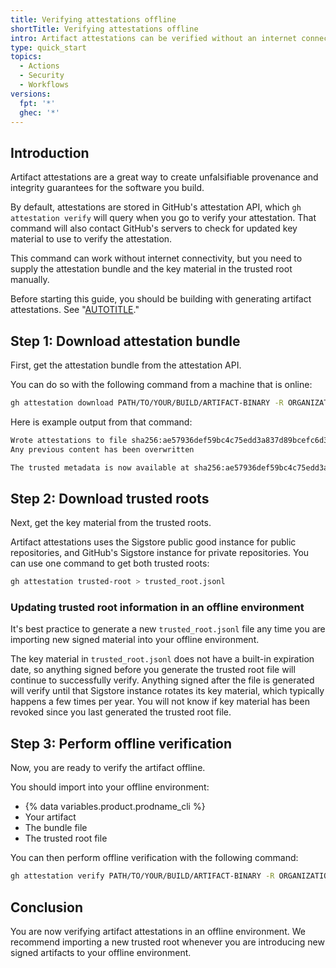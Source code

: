 ```yaml
---
title: Verifying attestations offline
shortTitle: Verifying attestations offline
intro: Artifact attestations can be verified without an internet connection.
type: quick_start
topics:
  - Actions
  - Security
  - Workflows
versions:
  fpt: '*'
  ghec: '*'
---
```


## Introduction

Artifact attestations are a great way to create unfalsifiable provenance and integrity guarantees for the software you build.

By default, attestations are stored in GitHub's attestation API, which `gh attestation verify` will query when you go to verify your attestation. That command will also contact GitHub's servers to check for updated key material to use to verify the attestation.

This command can work without internet connectivity, but you need to supply the attestation bundle and the key material in the trusted root manually.

Before starting this guide, you should be building with generating artifact attestations. See "[AUTOTITLE](/actions/security-guides/using-artifact-attestations-to-establish-provenance-for-builds)."

## Step 1: Download attestation bundle

First, get the attestation bundle from the attestation API.

You can do so with the following command from a machine that is online:

```bash copy
gh attestation download PATH/TO/YOUR/BUILD/ARTIFACT-BINARY -R ORGANIZATION_NAME/REPOSITORY_NAME
```

Here is example output from that command:

```bash
Wrote attestations to file sha256:ae57936def59bc4c75edd3a837d89bcefc6d3a5e31d55a6fa7a71624f92c3c3b.jsonl.
Any previous content has been overwritten

The trusted metadata is now available at sha256:ae57936def59bc4c75edd3a837d89bcefc6d3a5e31d55a6fa7a71624f92c3c3b.jsonl
```

## Step 2: Download trusted roots

Next, get the key material from the trusted roots.

Artifact attestations uses the Sigstore public good instance for public repositories, and GitHub's Sigstore instance for private repositories. You can use one command to get both trusted roots:

```bash copy
gh attestation trusted-root > trusted_root.jsonl
```

### Updating trusted root information in an offline environment

It's best practice to generate a new `trusted_root.jsonl` file any time you are importing new signed material into your offline environment.

The key material in `trusted_root.jsonl` does not have a built-in expiration date, so anything signed before you generate the trusted root file will continue to successfully verify. Anything signed after the file is generated will verify until that Sigstore instance rotates its key material, which typically happens a few times per year. You will not know if key material has been revoked since you last generated the trusted root file.

## Step 3: Perform offline verification

Now, you are ready to verify the artifact offline.

You should import into your offline environment:
* {% data variables.product.prodname_cli %}
* Your artifact
* The bundle file
* The trusted root file

You can then perform offline verification with the following command:

```bash copy
gh attestation verify PATH/TO/YOUR/BUILD/ARTIFACT-BINARY -R ORGANIZATION_NAME/REPOSITORY_NAME --bundle sha256:ae57936def59bc4c75edd3a837d89bcefc6d3a5e31d55a6fa7a71624f92c3c3b.jsonl --custom-trusted-root trusted_root.jsonl
```

## Conclusion

You are now verifying artifact attestations in an offline environment. We recommend importing a new trusted root whenever you are introducing new signed artifacts to your offline environment.
